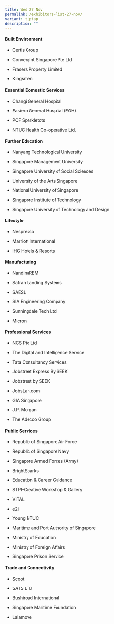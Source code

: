 ```yaml
---
title: Wed 27 Nov
permalink: /exhibitors-list-27-nov/
variant: tiptap
description: ""
---
```

<h4><strong>Built Environment</strong></h4>
<ul data-tight="true" class="tight">
<li>
<p>Certis Group</p>
</li>
<li>
<p>Convergint Singapore Pte Ltd</p>
</li>
<li>
<p>Frasers Property Limited</p>
</li>
<li>
<p>Kingsmen</p>
</li>
</ul>
<h4><strong>Essential Domestic Services</strong></h4>
<ul data-tight="true" class="tight">
<li>
<p>Changi General Hospital</p>
</li>
<li>
<p>Eastern General Hospital (EGH)</p>
</li>
<li>
<p>PCF Sparkletots</p>
</li>
<li>
<p>NTUC Health Co-operative Ltd.</p>
</li>
</ul>
<h4><strong>Further Education</strong></h4>
<ul data-tight="true" class="tight">
<li>
<p>Nanyang Technological University</p>
</li>
<li>
<p>Singapore Management University</p>
</li>
<li>
<p>Singapore University of Social Sciences</p>
</li>
<li>
<p>University of the Arts Singapore</p>
</li>
<li>
<p>National University of Singapore</p>
</li>
<li>
<p>Singapore Institute of Technology</p>
</li>
<li>
<p>Singapore University of Technology and Design</p>
</li>
</ul>
<h4><strong>Lifestyle</strong></h4>
<ul data-tight="true" class="tight">
<li>
<p>Nespresso</p>
</li>
<li>
<p>Marriott International</p>
</li>
<li>
<p>IHG Hotels &amp; Resorts</p>
</li>
</ul>
<h4><strong>Manufacturing</strong></h4>
<ul data-tight="true" class="tight">
<li>
<p>NandinaREM</p>
</li>
<li>
<p>Safran Landing Systems</p>
</li>
<li>
<p>SAESL</p>
</li>
<li>
<p>SIA Engineering Company</p>
</li>
<li>
<p>Sunningdale Tech Ltd</p>
</li>
<li>
<p>Micron</p>
</li>
</ul>
<h4><strong>Professional Services</strong></h4>
<ul data-tight="true" class="tight">
<li>
<p>NCS Pte Ltd</p>
</li>
<li>
<p>The Digital and Intelligence Service</p>
</li>
<li>
<p>Tata Consultancy Services</p>
</li>
<li>
<p>Jobstreet Express By SEEK</p>
</li>
<li>
<p>Jobstreet by SEEK</p>
</li>
<li>
<p>JobsLah.com</p>
</li>
<li>
<p>GIA Singapore</p>
</li>
<li>
<p>J.P. Morgan</p>
</li>
<li>
<p>The Adecco Group</p>
</li>
</ul>
<h4><strong>Public Services</strong></h4>
<ul data-tight="true" class="tight">
<li>
<p>Republic of Singapore Air Force</p>
</li>
<li>
<p>Republic of Singapore Navy</p>
</li>
<li>
<p>Singapore Armed Forces (Army)</p>
</li>
<li>
<p>BrightSparks</p>
</li>
<li>
<p>Education &amp; Career Guidance</p>
</li>
<li>
<p>STPI-Creative Workshop &amp; Gallery</p>
</li>
<li>
<p>VITAL</p>
</li>
<li>
<p>e2i</p>
</li>
<li>
<p>Young NTUC</p>
</li>
<li>
<p>Maritime and Port Authority of Singapore</p>
</li>
<li>
<p>Ministry of Education</p>
</li>
<li>
<p>Ministry of Foreign Affairs</p>
</li>
<li>
<p>Singapore Prison Service</p>
</li>
</ul>
<h4><strong>Trade and Connectivity</strong></h4>
<ul data-tight="true" class="tight">
<li>
<p>Scoot</p>
</li>
<li>
<p>SATS LTD</p>
</li>
<li>
<p>Bushiroad International</p>
</li>
<li>
<p>Singapore Maritime Foundation</p>
</li>
<li>
<p>Lalamove</p>
</li>
</ul>
<p></p>
<p></p>